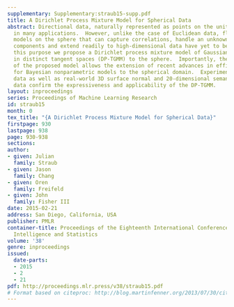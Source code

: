 ```yaml
---
supplementary: Supplementary:straub15-supp.pdf
title: A Dirichlet Process Mixture Model for Spherical Data
abstract: Directional data, naturally represented as points on the unit sphere, appear
  in many applications.  However, unlike the case of Euclidean data, flexible mixture
  models on the sphere that can capture correlations, handle an unknown number of
  components and extend readily to high-dimensional data have yet to be suggested.  For
  this purpose we propose a Dirichlet process mixture model of Gaussian distributions
  in distinct tangent spaces (DP-TGMM) to the sphere.  Importantly, the formulation
  of the proposed model allows the extension of recent advances in efficient inference
  for Bayesian nonparametric models to the spherical domain.  Experiments on synthetic
  data as well as real-world 3D surface normal and 20-dimensional semantic word vector
  data confirm the expressiveness and applicability of the DP-TGMM.
layout: inproceedings
series: Proceedings of Machine Learning Research
id: straub15
month: 0
tex_title: "{A Dirichlet Process Mixture Model for Spherical Data}"
firstpage: 930
lastpage: 938
page: 930-938
sections: 
author:
- given: Julian
  family: Straub
- given: Jason
  family: Chang
- given: Oren
  family: Freifeld
- given: John
  family: Fisher III
date: 2015-02-21
address: San Diego, California, USA
publisher: PMLR
container-title: Proceedings of the Eighteenth International Conference on Artificial
  Intelligence and Statistics
volume: '38'
genre: inproceedings
issued:
  date-parts:
  - 2015
  - 2
  - 21
pdf: http://proceedings.mlr.press/v38/straub15.pdf
# Format based on citeproc: http://blog.martinfenner.org/2013/07/30/citeproc-yaml-for-bibliographies/
---
```

